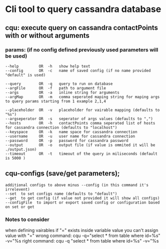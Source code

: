 # Cli tool to query cassandra database

## cqu: execute query on cassandra contactPoints with or without arguments

  ### params: (if no config defined previously used parameters will be used)

    --help         OR  -h   show help text
    --config       OR  -c   name of saved config (if no name provided "default" is used)

    --query        OR  -q   query to run on database
    --argFile      OR  -f   path to argument file
    --args         OR  -a   inline string for arguments
    --argMap       OR  -m   comma seperated maping string for maping args to query params starting from 1 example 2,1,4

    --placeholder  OR  -v   placeholder for vairable mapping (defaults to "%s")
    --argseperator OR  -s   seperator of args values (defaults to ",")
    --hosts        OR  -h   contactPoints comma seperated list of hosts for cassandra connection (defaults to "localhost")
    --keyspace     OR  -k   name space for cassandra connection
    --username     OR  -u   user name for cassandra connection
    --password     OR  -p   password for cassandra password
    --output       OR  -o   output file (if value is ommited it will be ./output.json)
    --timeout      OR  -t   timeout of the query in miliseconds (default is 5000 )

## cqu-configs (save/get parameters);
    additional configs to above minus --config (in this command it's irrelevent)
    --set  to set configs name (defaults to "default")
    --get  to get config (if value not provided it will show all configs)
    --configFile  to import or export saved config or configuration based on set or get

### Notes to consider
when defining vairables if "=" exists inside variable value you can't assign value with "="
  wrong command: cqu -q="select * from table where id=%s" -v="%s
  right command: cqu -q "select *  from table where id=%s" -v="%s
